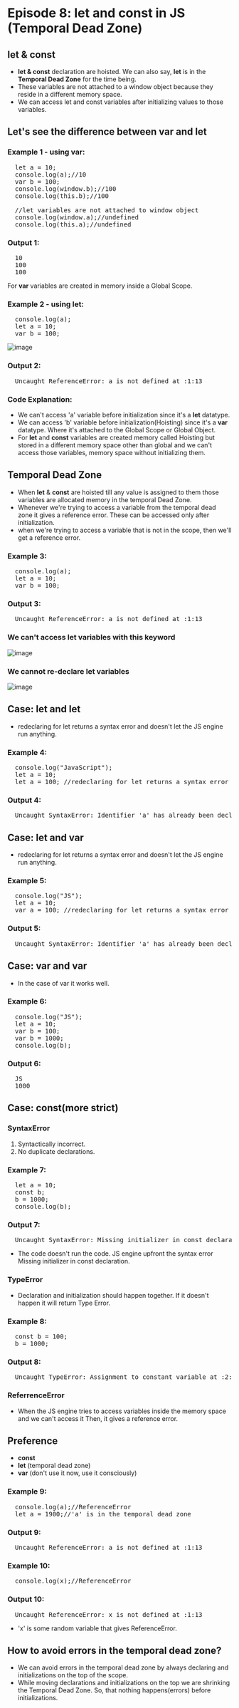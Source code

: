 # Episode 8: let and const in JS (Temporal Dead Zone)

## let & const 
- **let & const** declaration are hoisted. We can also say, **let** is in the **Temporal Dead Zone** for the time being.
- These variables are not attached to a window object because they reside in a different memory space.
- We can access let and const variables after initializing values to those variables.

## Let's see the difference between **var** and **let**
### Example 1 - using var:
<pre>
  let a = 10;
  console.log(a);//10
  var b = 100;
  console.log(window.b);//100
  console.log(this.b);//100

  //let variables are not attached to window object
  console.log(window.a);//undefined
  console.log(this.a);//undefined
</pre>

### Output 1:
<pre>
  10
  100
  100
</pre>

For **var** variables are created in memory inside a Global Scope.

### Example 2 - using let:
<pre>
  console.log(a);
  let a = 10;
  var b = 100;
</pre>

![image](https://github.com/ReddyDivya/rd-namaste-javaScript/assets/34181144/4ec157f9-2516-44a5-8c7d-9ec69d0bbdc3)

### Output 2:
<pre>
  Uncaught ReferenceError: a is not defined at <anonymous>:1:13
</pre>

### Code Explanation:
- We can't access 'a' variable before initialization since it's a **let** datatype.
- We can access 'b' variable before initialization(Hoisting) since it's a **var** datatype. Where it's attached to the Global Scope or Global Object.
- For **let** and **const** variables are created memory called Hoisting but stored in a different memory space other than global and we can't access those variables, memory space without initializing them.

## Temporal Dead Zone
- When **let** & **const** are hoisted till any value is assigned to them those variables are  allocated memory in the temporal Dead Zone.
- Whenever we're trying to access a variable from the temporal dead zone it gives a reference error. These can be accessed only after initialization.
- when we're trying to access a variable that is not in the scope, then we'll get a reference error.

### Example 3:
<pre>
  console.log(a);
  let a = 10;
  var b = 100;
</pre>

### Output 3:
<pre>
  Uncaught ReferenceError: a is not defined at <anonymous>:1:13
</pre>

### We can't access let variables with **this** keyword
![image](https://github.com/ReddyDivya/rd-namaste-javaScript/assets/34181144/aad1f6e5-0958-42ef-8734-e6256efa38ec)

### We cannot re-declare let variables
![image](https://github.com/ReddyDivya/rd-namaste-javaScript/assets/34181144/474ab42e-ba78-42a5-b318-96b1fb81e7e9)

## Case: let and let
- redeclaring for let returns a syntax error and doesn't let the JS engine run anything.
  
### Example 4:
<pre>
  console.log("JavaScript");
  let a = 10;
  let a = 100; //redeclaring for let returns a syntax error and doesn't let the JS engine run anything.
</pre>

### Output 4:
<pre>
  Uncaught SyntaxError: Identifier 'a' has already been declared
</pre>

## Case: let and var
- redeclaring for let returns a syntax error and doesn't let the JS engine run anything.
  
### Example 5:
<pre>
  console.log("JS");
  let a = 10;
  var a = 100; //redeclaring for let returns a syntax error and doesn't let the JS engine run anything.
</pre>

### Output 5:
<pre>
  Uncaught SyntaxError: Identifier 'a' has already been declared
</pre>

## Case: var and var
- In the case of var it works well.
  
### Example 6:
<pre>
  console.log("JS");
  let a = 10;
  var b = 100;
  var b = 1000;
  console.log(b);
</pre>

### Output 6:
<pre>
  JS
  1000
</pre>

## Case: const(more strict)

### SyntaxError
1) Syntactically incorrect.
2) No duplicate declarations.

### Example 7:
<pre>
  let a = 10;
  const b;
  b = 1000;
  console.log(b);
</pre>

### Output 7:
<pre>
  Uncaught SyntaxError: Missing initializer in const declaration
</pre>
- The code doesn't run the code. JS engine upfront the syntax error Missing initializer in const declaration.

### TypeError
- Declaration and initialization should happen together. If it doesn't happen it will return Type Error.

### Example 8:
<pre>
  const b = 100;
  b = 1000;
</pre>

### Output 8:
<pre>
  Uncaught TypeError: Assignment to constant variable at <anonymous>:2:5
</pre>

### ReferrenceError
- When the JS engine tries to access variables inside the memory space and we can't access it Then, it gives a reference error.
## Preference
- **const**
- **let** (temporal dead zone)
- **var** (don't use it now, use it consciously)

### Example 9:
<pre>
  console.log(a);//ReferenceError
  let a = 1900;//'a' is in the temporal dead zone
</pre>

### Output 9:
<pre>
  Uncaught ReferenceError: a is not defined at <anonymous>:1:13
</pre>

### Example 10:
<pre>
  console.log(x);//ReferenceError
</pre>

### Output 10:
<pre>
  Uncaught ReferenceError: x is not defined at <anonymous>:1:13
</pre>
- 'x' is some random variable that gives ReferenceError.

## How to avoid errors in the temporal dead zone?
- We can avoid errors in the temporal dead zone by always declaring and initializations on the top of the scope.
- While moving declarations and initializations on the top we are shrinking the Temporal Dead Zone. So, that nothing happens(errors) before initializations.
